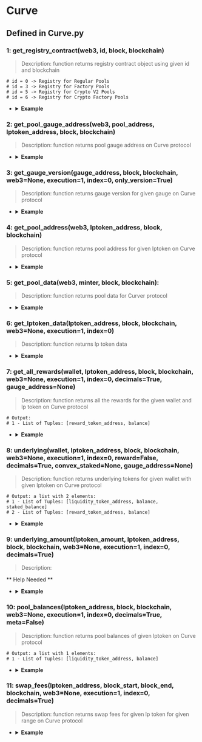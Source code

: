 # Curve

## Defined in Curve.py

### 1: get_registry_contract(web3, id, block, blockchain)

> Dexcription: function returns registry contract object using given id and blockchain

  ``` 
  # id = 0 -> Registry for Regular Pools
  # id = 3 -> Registry for Factory Pools
  # id = 5 -> Registry for Crypto V2 Pools
  # id = 6 -> Registry for Crypto Factory Pools

  ```

- <details><summary><b>Example</b></summary>

  ```
  from defyes import *

  from defyes.functions import *

  from defyes import Curve

  web3 = get_node(Chain.ETHEREUM, 'latest', 0)
  f1 = Curve.get_registry_contract(web3, 3, 'latest', Chain.ETHEREUM)
  print(f1)

  ```

  ```
  output: <web3._utils.datatypes.Contract object at 0x7fece881a980>

  ```
  </details>

### 2: get_pool_gauge_address(web3, pool_address, lptoken_address, block, blockchain)

> Description: function returns pool gauge address on Curve protocol

- <details><summary><b>Example</b></summary>

  ```
  from defyes import *

  from defyes.functions import *

  from defyes import Curve

  web3 = get_node(Chain.XDAI, 'latest', 0)
  
  web3 = get_node(Chain.XDAI, 'latest', 0)
  
  f2 = Curve.get_pool_gauge_address(web3, '0x7f90122BF0700F9E7e1F688fe926940E8839F353', '0x1337BedC9D22ecbe766dF105c9623922A27963EC', 'latest', Chain.XDAI)

  print(f2)

  ```

  ```
  output: 0xB721Cc32160Ab0da2614CC6aB16eD822Aeebc101

  ```
  </details>


### 3: get_gauge_version(gauge_address, block, blockchain, web3=None, execution=1, index=0, only_version=True)

> Description: function returns gauge version for given gauge on Curve protocol

- <details><summary><b>Example</b></summary>

  ```
  from defyes import *

  from defyes.functions import *

  from defyes import Curve

  f3 = Curve.get_gauge_version('0x1891E46859DBf78EeEfb652425755494eE8aD7bf', 'latest', Chain.XDAI)

  print(f3)

  ```

  ```
  output: ChildGauge

  ```
  </details>


### 4: get_pool_address(web3, lptoken_address, block, blockchain)

> Description: function returns pool address for given lptoken on Curve protocol

- <details><summary><b>Example</b></summary>

  ```
  from defyes import *

  from defyes.functions import *

  from defyes import Curve

  web3 = get_node(Chain.XDAI, 'latest', 0)
  
  f4 = Curve.get_pool_address(web3, '0x1337BedC9D22ecbe766dF105c9623922A27963EC', 'latest', Chain.XDAI)
  
  print(f4)


  ```

  ```
  output: 0x7f90122BF0700F9E7e1F688fe926940E8839F353

  ```
  </details>


### 5: get_pool_data(web3, minter, block, blockchain):

> Description: function returns pool data for Curver protocol


- <details><summary><b>Example</b></summary>

  ```
  from defyes import *

  from defyes.functions import *

  from defyes import Curve

  web3 = get_node(Chain.ETHEREUM, 'latest', 0)
  
  f5 = Curve.get_pool_data(web3, '0xD51a44d3FaE010294C616388b506AcdA1bfAAE46', 'latest', Chain.ETHEREUM)

  print(f5)


  ```

  ```
  output: 

  {'contract': <web3._utils.datatypes.Contract object at 0x7f283c7f67d0>, 'is_metapool': False, 'coins': {0: '0xdAC17F958D2ee523a2206206994597C13D831ec7', 1: '0x2260FAC5E5542a773Aa44fBCfeDf7C193bc2C599', 2: '0xC02aaA39b223FE8D0A0e5C4F27eAD9083C756Cc2'}}

  ```
  </details>

### 6: get_lptoken_data(lptoken_address, block, blockchain, web3=None, execution=1, index=0)

> Description: function returns lp token data

- <details><summary><b>Example</b></summary>

  ```
  from defyes import *

  from defyes.functions import *

  from defyes import Curve

  f6 = Curve.get_lptoken_data('0xc4AD29ba4B3c580e6D59105FFf484999997675Ff', 'latest', Chain.ETHEREUM)

  print(f6)

  ```

  ```
  output: 
  {'contract': <web3._utils.datatypes.Contract object at 0x7f5b1cbea770>, 'minter': '0xD51a44d3FaE010294C616388b506AcdA1bfAAE46', 'decimals': 18, 'totalSupply': 182450506161827209744987}  

  ```
  </details>


### 7: get_all_rewards(wallet, lptoken_address, block, blockchain, web3=None, execution=1, index=0, decimals=True, gauge_address=None)

> Description: function returns all the rewards for the given wallet and lp token on Curve protocol

  ```
  # Output:
  # 1 - List of Tuples: [reward_token_address, balance]
  ```

- <details><summary><b>Example</b></summary>

  ```
  from defyes import *

  from defyes.functions import *

  from defyes import Curve

  f7 = Curve.get_all_rewards('0x849D52316331967b6fF1198e5E32A0eB168D039d', '0xc4AD29ba4B3c580e6D59105FFf484999997675Ff', 'latest', Chain.ETHEREUM)

  print(f7)

  ```

  ```
  output: [['0xD533a949740bb3306d119CC777fa900bA034cd52', 0.0]]
  
  ```
  </details>


### 8: underlying(wallet, lptoken_address, block, blockchain, web3=None, execution=1, index=0, reward=False, decimals=True, convex_staked=None, gauge_address=None)

> Description: function returns underlying tokens for given wallet with given lptoken on Curve protocol

  ```
  # Output: a list with 2 elements:
  # 1 - List of Tuples: [liquidity_token_address, balance, staked_balance]
  # 2 - List of Tuples: [reward_token_address, balance]
  ```

- <details><summary><b>Example</b></summary>

  ```
  from defyes import *

  from defyes.functions import *

  from defyes import Curve

  f8 = Curve.underlying('0x849D52316331967b6fF1198e5E32A0eB168D039d', '0x1337BedC9D22ecbe766dF105c9623922A27963EC', 'latest', Chain.XDAI )

  print(f8)

  ```

  ```
  output: 
  [['0xe91D153E0b41518A2Ce8Dd3D7944Fa863463a97d', 0.0, 0.0], ['0xDDAfbb505ad214D7b80b1f830fcCc89B60fb7A83', 0.0, 0.0], ['0x4ECaBa5870353805a9F068101A40E0f32ed605C6', 0.0, 0.0]]
  
  ```
  </details>


### 9: underlying_amount(lptoken_amount, lptoken_address, block, blockchain, web3=None, execution=1, index=0, decimals=True)

> Description: 

** Help Needed **


- <details><summary><b>Example</b></summary>

  ```
  from defyes import *

  from defyes.functions import *

  from defyes import Curve

  
  ```

  ```
  output: 
  
  ```
  </details>

### 10: pool_balances(lptoken_address, block, blockchain, web3=None, execution=1, index=0, decimals=True, meta=False)

> Description: function returns pool balances of given lptoken on Curve protocol

  ```
  # Output: a list with 1 elements:
  # 1 - List of Tuples: [liquidity_token_address, balance]
  ```
- <details><summary><b>Example</b></summary>

  ```
  from defyes import *

  from defyes.functions import *

  from defyes import Curve

  f10 = Curve.pool_balances('0x1337BedC9D22ecbe766dF105c9623922A27963EC', 'latest', Chain.XDAI)

  print(f10)

  
  ```

  ```
  output: 
  [['0xe91D153E0b41518A2Ce8Dd3D7944Fa863463a97d', 3097529.0538003724], ['0xDDAfbb505ad214D7b80b1f830fcCc89B60fb7A83', 3073195.827396], ['0x4ECaBa5870353805a9F068101A40E0f32ed605C6', 3086394.257995]]
  
  ```
  </details>


### 11: swap_fees(lptoken_address, block_start, block_end, blockchain, web3=None, execution=1, index=0, decimals=True)

> Description: function returns swap fees for given lp token for given range on Curve protocol

- <details><summary><b>Example</b></summary>

  ```
  from defyes import *

  from defyes.functions import *

  from defyes import Curve

  f11 = Curve.swap_fees('0x1337BedC9D22ecbe766dF105c9623922A27963EC', 25913602, 'latest', Chain.XDAI)

  print(f11)

  
  ```

  ```
  output: 
  {'swaps': [{'block': 25913682, 'tokenOut': '0xe91D153E0b41518A2Ce8Dd3D7944Fa863463a97d', 'amountOut': 0.0019992133127874276}, {'block': 25913701, 'tokenOut': '0xe91D153E0b41518A2Ce8Dd3D7944Fa863463a97d', 'amountOut': 0.007333559800511542}, {'block': 25913721, 'tokenOut': '0xDDAfbb505ad214D7b80b1f830fcCc89B60fb7A83', 'amountOut': 0.6397394164}, {'block': 25913783, 'tokenOut': '0xe91D153E0b41518A2Ce8Dd3D7944Fa863463a97d', 'amountOut': 0.0008607565751133651}, {'block': 25913910, 'tokenOut': '0xe91D153E0b41518A2Ce8Dd3D7944Fa863463a97d', 'amountOut': 0.037022720405197725}, {'block': 25913948, 'tokenOut': '0xe91D153E0b41518A2Ce8Dd3D7944Fa863463a97d', 'amountOut': 0.039984303471116825}, {'block': 25913970, 'tokenOut': '0xDDAfbb505ad214D7b80b1f830fcCc89B60fb7A83', 'amountOut': 0.4002363776}, {'block': 25914114, 'tokenOut': '0x4ECaBa5870353805a9F068101A40E0f32ed605C6', 'amountOut': 0.007996171600000001}, {'block': 25914144, 'tokenOut': '0xDDAfbb505ad214D7b80b1f830fcCc89B60fb7A83', 'amountOut': 0.0066172976}, {'block': 25914200, 'tokenOut': '0xe91D153E0b41518A2Ce8Dd3D7944Fa863463a97d', 'amountOut': 0.0014729267096921916}, {'block': 25914330, 'tokenOut': '0x4ECaBa5870353805a9F068101A40E0f32ed605C6', 'amountOut': 0.0039983932}, {'block': 25914416, 'tokenOut': '0xe91D153E0b41518A2Ce8Dd3D7944Fa863463a97d', 'amountOut': 0.008602286827199044}, {'block': 25914750, 'tokenOut': '0xe91D153E0b41518A2Ce8Dd3D7944Fa863463a97d', 'amountOut': 0.022511488698351036}, {'block': 25914759, 'tokenOut': '0xe91D153E0b41518A2Ce8Dd3D7944Fa863463a97d', 'amountOut': 0.006614704715056072}, {'block': 25914759, 'tokenOut': '0xe91D153E0b41518A2Ce8Dd3D7944Fa863463a97d', 'amountOut': 0.6997249291194675}, {'block': 25915143, 'tokenOut': '0xDDAfbb505ad214D7b80b1f830fcCc89B60fb7A83', 'amountOut': 0.13503600880000002}, {'block': 25915224, 'tokenOut': '0xDDAfbb505ad214D7b80b1f830fcCc89B60fb7A83', 'amountOut': 0.11770507120000001}, {'block': 25915235, 'tokenOut': '0xDDAfbb505ad214D7b80b1f830fcCc89B60fb7A83', 'amountOut': 0.117932982}, {'block': 25915309, 'tokenOut': '0xe91D153E0b41518A2Ce8Dd3D7944Fa863463a97d', 'amountOut': 0.021514701714473644}, {'block': 25915340, 'tokenOut': '0xDDAfbb505ad214D7b80b1f830fcCc89B60fb7A83', 'amountOut': 0.005720752000000001}, {'block': 25915455, 'tokenOut': '0x4ECaBa5870353805a9F068101A40E0f32ed605C6', 'amountOut': 1.499395634}, {'block': 25915655, 'tokenOut': '0xDDAfbb505ad214D7b80b1f830fcCc89B60fb7A83', 'amountOut': 0.05997549320000001}, {'block': 25915684, 'tokenOut': '0xe91D153E0b41518A2Ce8Dd3D7944Fa863463a97d', 'amountOut': 0.00030144913310451685}, {'block': 25915782, 'tokenOut': '0xDDAfbb505ad214D7b80b1f830fcCc89B60fb7A83', 'amountOut': 0.0219822164}, {'block': 25915803, 'tokenOut': '0xe91D153E0b41518A2Ce8Dd3D7944Fa863463a97d', 'amountOut': 0.02242247669985942}, {'block': 25915834, 'tokenOut': '0xe91D153E0b41518A2Ce8Dd3D7944Fa863463a97d', 'amountOut': 0.0004494915495654226}, {'block': 25915864, 'tokenOut': '0x4ECaBa5870353805a9F068101A40E0f32ed605C6', 'amountOut': 0.0843659144}, {'block': 25915973, 'tokenOut': '0xe91D153E0b41518A2Ce8Dd3D7944Fa863463a97d', 'amountOut': 0.02079185759339624}, {'block': 25916016, 'tokenOut': '0xe91D153E0b41518A2Ce8Dd3D7944Fa863463a97d', 'amountOut': 0.09113021136366664}, {'block': 25916018, 'tokenOut': '0xe91D153E0b41518A2Ce8Dd3D7944Fa863463a97d', 'amountOut': 0.001970104549943838}, {'block': 25916024, 'tokenOut': '0xe91D153E0b41518A2Ce8Dd3D7944Fa863463a97d', 'amountOut': 0.0011432944757581813}, {'block': 25916028, 'tokenOut': '0xe91D153E0b41518A2Ce8Dd3D7944Fa863463a97d', 'amountOut': 0.0014962398019174262}, {'block': 25916156, 'tokenOut': '0xe91D153E0b41518A2Ce8Dd3D7944Fa863463a97d', 'amountOut': 0.2998824374160615}, {'block': 25916435, 'tokenOut': '0xe91D153E0b41518A2Ce8Dd3D7944Fa863463a97d', 'amountOut': 0.0006173702201516521}]}
  
  ```
  </details>

